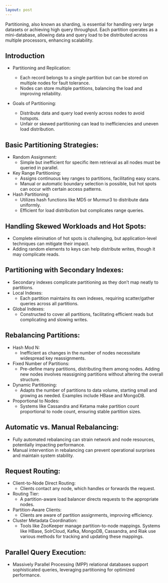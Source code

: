 ```yaml
---
layout: post
---
```

Partitioning, also known as sharding, is essential for handling very large datasets or achieving high query throughput. Each partition operates as a mini-database, allowing data and query load to be distributed across multiple processors, enhancing scalability.

## Introduction
- Partitioning and Replication:
  - Each record belongs to a single partition but can be stored on multiple nodes for fault tolerance.
  - Nodes can store multiple partitions, balancing the load and improving reliability.

- Goals of Partitioning:
  - Distribute data and query load evenly across nodes to avoid hotspots.
  - Unfair or skewed partitioning can lead to inefficiencies and uneven load distribution.

## Basic Partitioning Strategies:
  - Random Assignment:
    - Simple but inefficient for specific item retrieval as all nodes must be queried in parallel.
  - Key Range Partitioning:
    - Assigns continuous key ranges to partitions, facilitating easy scans.
    - Manual or automatic boundary selection is possible, but hot spots can occur with certain access patterns.
  - Hash Partitioning:
    - Utilizes hash functions like MD5 or Murmur3 to distribute data uniformly.
    - Efficient for load distribution but complicates range queries.

## Handling Skewed Workloads and Hot Spots:
  - Complete elimination of hot spots is challenging, but application-level techniques can mitigate their impact.
  - Adding random elements to keys can help distribute writes, though it may complicate reads.

## Partitioning with Secondary Indexes:
  - Secondary indexes complicate partitioning as they don’t map neatly to partitions.
  - Local Indexes:
    - Each partition maintains its own indexes, requiring scatter/gather queries across all partitions.
  - Global Indexes:
    - Constructed to cover all partitions, facilitating efficient reads but complicating and slowing writes.

## Rebalancing Partitions:
  - Hash Mod N:
    - Inefficient as changes in the number of nodes necessitate widespread key reassignments.
  - Fixed Number of Partitions:
    - Pre-define many partitions, distributing them among nodes. Adding new nodes involves reassigning partitions without altering the overall structure.
  - Dynamic Partitioning:
    - Adapts the number of partitions to data volume, starting small and growing as needed. Examples include HBase and MongoDB.
  - Proportional to Nodes:
    - Systems like Cassandra and Ketama make partition count proportional to node count, ensuring stable partition sizes.

## Automatic vs. Manual Rebalancing:
  - Fully automated rebalancing can strain network and node resources, potentially impacting performance.
  - Manual intervention in rebalancing can prevent operational surprises and maintain system stability.

## Request Routing:
  - Client-to-Node Direct Routing:
    - Clients contact any node, which handles or forwards the request.
  - Routing Tier:
    - A partition-aware load balancer directs requests to the appropriate nodes.
  - Partition-Aware Clients:
    - Clients are aware of partition assignments, improving efficiency.
  - Cluster Metadata Coordination:
    - Tools like ZooKeeper manage partition-to-node mappings. Systems like HBase, SolrCloud, Kafka, MongoDB, Cassandra, and Riak use various methods for tracking and updating these mappings.

## Parallel Query Execution:
  - Massively Parallel Processing (MPP) relational databases support sophisticated queries, leveraging partitioning for optimized performance. 

